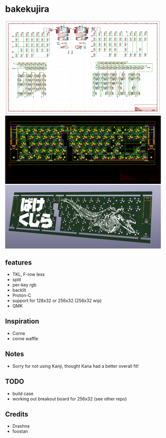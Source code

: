 # bakekujira
![Image of schematic](images/bakekujira_schematic.png)
![Image of pcb](images/bakekujira_pcb.png)
![Image of pcb render](images/bakekujira_pcb_render.png)

## features
* TKL, F-row less
* split 
* per-key rgb
* backlit
* Proton-C
* support for 128x32 or 256x32 (256x32 wip)
* QMK

## Inspiration
* Corne
* corne waffle

## Notes
* Sorry for not using Kanji, thought Kana had a better overall fit!

## TODO
* build case
* working out breakout board for 256x32 (see other repo)

## Credits
* Drashna
* foostan
